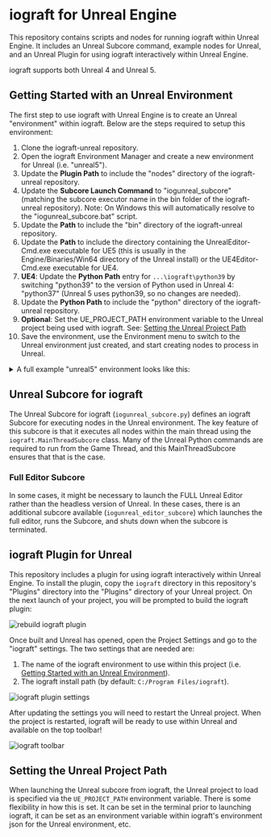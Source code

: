 # iograft for Unreal Engine

This repository contains scripts and nodes for running iograft within Unreal Engine. It includes an Unreal Subcore command, example nodes for Unreal, and an Unreal Plugin for using iograft interactively within Unreal Engine.

iograft supports both Unreal 4 and Unreal 5.

## Getting Started with an Unreal Environment

The first step to use iograft with Unreal Engine is to create an Unreal "environment" within iograft. Below are the steps required to setup this environment:

1. Clone the iograft-unreal repository.
2. Open the iograft Environment Manager and create a new environment for Unreal (i.e. "unreal5").
3. Update the **Plugin Path** to include the "nodes" directory of the iograft-unreal repository.
4. Update the **Subcore Launch Command** to "iogunreal_subcore" (matching the subcore executor name in the bin folder of the iograft-unreal repository). Note: On Windows this will automatically resolve to the "iogunreal_subcore.bat" script.
5. Update the **Path** to include the "bin" directory of the iograft-unreal repository.
6. Update the **Path** to include the directory containing the UnrealEditor-Cmd.exe executable for UE5 (this is usually in the Engine/Binaries/Win64 directory of the Unreal install) or the UE4Editor-Cmd.exe executable for UE4.
7. **UE4**: Update the **Python Path** entry for `...\iograft\python39` by switching "python39" to the version of Python used in Unreal 4: "python37" (Unreal 5 uses python39, so no changes are needed).
8. Update the **Python Path** to include the "python" directory of the iograft-unreal repository.
9. **Optional**: Set the UE_PROJECT_PATH environment variable to the Unreal project being used with iograft. See: [Setting the Unreal Project Path](#setting-the-unreal-project-path)
10. Save the environment, use the Environment menu to switch to the Unreal environment just created, and start creating nodes to process in Unreal.

<details>
<summary>A full example "unreal5" environment looks like this:</summary>

```
{
    "plugin_path": [
        "{IOGRAFT_INSTALL_DIR}\\types",
        "{IOGRAFT_INSTALL_DIR}\\nodes",
        "{IOGRAFT_USER_CONFIG_DIR}\\types",
        "{IOGRAFT_USER_CONFIG_DIR}\\nodes",
        "C:\\Projects\\iograft-unreal\\nodes"
    ],
    "subcore": {
        "launch_command": "iogunreal_subcore"
    },
    "path": [
        "{IOGRAFT_INSTALL_DIR}\\bin",
        "C:\\Projects\\iograft-unreal\\bin",
        "C:\\Program Files\\Epic Games\\UE_5.1\\Engine\\Binaries\\Win64"
    ],
    "python_path": [
        "{IOGRAFT_INSTALL_DIR}\\types",
        "{IOGRAFT_INSTALL_DIR}\\python39",
        "C:\\Projects\\iograft-unreal\\python"
    ],
    "environment_variables": {
        "PYTHONDONTWRITEBYTECODE": "1",
        "UE_PROJECT_PATH": "C:\\Projects\\iograftdemo_ue5\\iograftdemo_ue5.uproject"
    },
    "ui": {
        "icon_file_path": "C:\\Program Files\\Epic Games\\UE_5.1\\Engine\\Build\\Windows\\Resources\\Default.ico"
    },
    "appended_environments": [],
    "name": "unreal5"
}
```
</details>

## Unreal Subcore for iograft

The Unreal Subcore for iograft (`iogunreal_subcore.py`) defines an iograft Subcore for executing nodes in the Unreal environment. The key feature of this subcore is that it executes all nodes within the main thread using the `iograft.MainThreadSubcore` class. Many of the Unreal Python commands are required to run from the Game Thread, and this MainThreadSubcore ensures that that is the case.

### Full Editor Subcore

In some cases, it might be necessary to launch the FULL Unreal Editor rather than the headless version of Unreal. In these cases, there is an additional subcore available (`iogunreal_editor_subcore`) which launches the full editor, runs the Subcore, and shuts down when the subcore is terminated.

## iograft Plugin for Unreal

This repository includes a plugin for using iograft interactively within Unreal Engine. To install the plugin, copy the `iograft` directory in this repository's "Plugins" directory into the "Plugins" directory of your Unreal project. On the next launch of your project, you will be prompted to build the iograft plugin:

![rebuild iograft plugin](https://user-images.githubusercontent.com/565780/224118721-a6b7e6e1-d20f-40d8-8265-0092e0b61a48.png)

Once built and Unreal has opened, open the Project Settings and go to the "iograft" settings. The two settings that are needed are:
1. The name of the iograft environment to use within this project (i.e. [Getting Started with an Unreal Environment](#getting-started-with-an-unreal-environment)).
2. The iograft install path (by default: `C:/Program Files/iograft`).

![iograft plugin settings](https://user-images.githubusercontent.com/565780/224120288-2650b175-8a7e-4a80-8e38-2c016698d6dd.png)

After updating the settings you will need to restart the Unreal project. When the project is restarted, iograft will be ready to use within Unreal and available on the top toolbar!

![iograft toolbar](https://user-images.githubusercontent.com/565780/224121195-76d0862c-0a11-41b1-b4ac-a5d13ef2f4f6.png)

## Setting the Unreal Project Path

When launching the Unreal subcore from iograft, the Unreal project to load is specified via the `UE_PROJECT_PATH` environment variable. There is some flexibility in how this is set. It can be set in the terminal prior to launching iograft, it can be set as an environment variable within iograft's environment json for the Unreal environment, etc.
